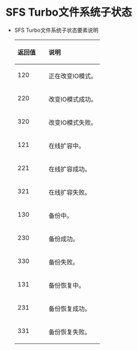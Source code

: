 # SFS Turbo文件系统子状态<a name="sfs_02_0086"></a>

-   SFS Turbo文件系统子状态要素说明

    <a name="table1428721411482"></a>
    <table><thead align="left"><tr id="row182877144480"><th class="cellrowborder" valign="top" width="36.36%" id="mcps1.1.3.1.1"><p id="p172871814144816"><a name="p172871814144816"></a><a name="p172871814144816"></a>返回值</p>
    </th>
    <th class="cellrowborder" valign="top" width="63.63999999999999%" id="mcps1.1.3.1.2"><p id="p13287181413489"><a name="p13287181413489"></a><a name="p13287181413489"></a>说明</p>
    </th>
    </tr>
    </thead>
    <tbody><tr id="row13287151410482"><td class="cellrowborder" valign="top" width="36.36%" headers="mcps1.1.3.1.1 "><p id="p7287161413482"><a name="p7287161413482"></a><a name="p7287161413482"></a>120</p>
    </td>
    <td class="cellrowborder" valign="top" width="63.63999999999999%" headers="mcps1.1.3.1.2 "><p id="p4303171412488"><a name="p4303171412488"></a><a name="p4303171412488"></a>正在改变IO模式。</p>
    </td>
    </tr>
    <tr id="row94614202546"><td class="cellrowborder" valign="top" width="36.36%" headers="mcps1.1.3.1.1 "><p id="p61981125516"><a name="p61981125516"></a><a name="p61981125516"></a>220</p>
    </td>
    <td class="cellrowborder" valign="top" width="63.63999999999999%" headers="mcps1.1.3.1.2 "><p id="p41983215113"><a name="p41983215113"></a><a name="p41983215113"></a>改变IO模式成功。</p>
    </td>
    </tr>
    <tr id="row198131426115413"><td class="cellrowborder" valign="top" width="36.36%" headers="mcps1.1.3.1.1 "><p id="p12813142614541"><a name="p12813142614541"></a><a name="p12813142614541"></a>320</p>
    </td>
    <td class="cellrowborder" valign="top" width="63.63999999999999%" headers="mcps1.1.3.1.2 "><p id="p081372610542"><a name="p081372610542"></a><a name="p081372610542"></a>改变IO模式失败。</p>
    </td>
    </tr>
    <tr id="row20303191494815"><td class="cellrowborder" valign="top" width="36.36%" headers="mcps1.1.3.1.1 "><p id="p1030381494815"><a name="p1030381494815"></a><a name="p1030381494815"></a>121</p>
    </td>
    <td class="cellrowborder" valign="top" width="63.63999999999999%" headers="mcps1.1.3.1.2 "><p id="p930371464811"><a name="p930371464811"></a><a name="p930371464811"></a>在线扩容中。</p>
    </td>
    </tr>
    <tr id="row137831942115417"><td class="cellrowborder" valign="top" width="36.36%" headers="mcps1.1.3.1.1 "><p id="p193702410514"><a name="p193702410514"></a><a name="p193702410514"></a>221</p>
    </td>
    <td class="cellrowborder" valign="top" width="63.63999999999999%" headers="mcps1.1.3.1.2 "><p id="p1337054115114"><a name="p1337054115114"></a><a name="p1337054115114"></a>在线扩容成功。</p>
    </td>
    </tr>
    <tr id="row1511095095411"><td class="cellrowborder" valign="top" width="36.36%" headers="mcps1.1.3.1.1 "><p id="p211015065415"><a name="p211015065415"></a><a name="p211015065415"></a>321</p>
    </td>
    <td class="cellrowborder" valign="top" width="63.63999999999999%" headers="mcps1.1.3.1.2 "><p id="p1411025020541"><a name="p1411025020541"></a><a name="p1411025020541"></a>在线扩容失败。</p>
    </td>
    </tr>
    <tr id="row73039146487"><td class="cellrowborder" valign="top" width="36.36%" headers="mcps1.1.3.1.1 "><p id="p133031514114818"><a name="p133031514114818"></a><a name="p133031514114818"></a>130</p>
    </td>
    <td class="cellrowborder" valign="top" width="63.63999999999999%" headers="mcps1.1.3.1.2 "><p id="p3303101412482"><a name="p3303101412482"></a><a name="p3303101412482"></a>备份中。</p>
    </td>
    </tr>
    <tr id="row9393112617553"><td class="cellrowborder" valign="top" width="36.36%" headers="mcps1.1.3.1.1 "><p id="p196363615114"><a name="p196363615114"></a><a name="p196363615114"></a>230</p>
    </td>
    <td class="cellrowborder" valign="top" width="63.63999999999999%" headers="mcps1.1.3.1.2 "><p id="p26364635118"><a name="p26364635118"></a><a name="p26364635118"></a>备份成功。</p>
    </td>
    </tr>
    <tr id="row175242915519"><td class="cellrowborder" valign="top" width="36.36%" headers="mcps1.1.3.1.1 "><p id="p17752142985515"><a name="p17752142985515"></a><a name="p17752142985515"></a>330</p>
    </td>
    <td class="cellrowborder" valign="top" width="63.63999999999999%" headers="mcps1.1.3.1.2 "><p id="p17752329125520"><a name="p17752329125520"></a><a name="p17752329125520"></a>备份失败。</p>
    </td>
    </tr>
    <tr id="row1430320146484"><td class="cellrowborder" valign="top" width="36.36%" headers="mcps1.1.3.1.1 "><p id="p03031114114812"><a name="p03031114114812"></a><a name="p03031114114812"></a>131</p>
    </td>
    <td class="cellrowborder" valign="top" width="63.63999999999999%" headers="mcps1.1.3.1.2 "><p id="p1830391454813"><a name="p1830391454813"></a><a name="p1830391454813"></a>备份恢复中。</p>
    </td>
    </tr>
    <tr id="row1730301418486"><td class="cellrowborder" valign="top" width="36.36%" headers="mcps1.1.3.1.1 "><p id="p17964685511"><a name="p17964685511"></a><a name="p17964685511"></a>231</p>
    </td>
    <td class="cellrowborder" valign="top" width="63.63999999999999%" headers="mcps1.1.3.1.2 "><p id="p119648816512"><a name="p119648816512"></a><a name="p119648816512"></a>备份恢复成功。</p>
    </td>
    </tr>
    <tr id="row627625911508"><td class="cellrowborder" valign="top" width="36.36%" headers="mcps1.1.3.1.1 "><p id="p473215178533"><a name="p473215178533"></a><a name="p473215178533"></a>331</p>
    </td>
    <td class="cellrowborder" valign="top" width="63.63999999999999%" headers="mcps1.1.3.1.2 "><p id="p187011417125316"><a name="p187011417125316"></a><a name="p187011417125316"></a>备份恢复失败。</p>
    </td>
    </tr>
    </tbody>
    </table>


